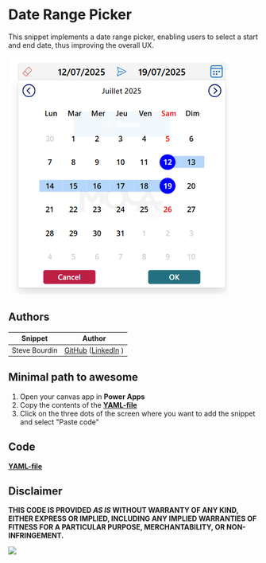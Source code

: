 # Date Range Picker

This snippet implements a date range picker, enabling users to select a start and end date, thus improving the overall UX.


![date-range-picker](./assets/date-range-picker.png)


## Authors

Snippet|Author
--------|---------
Steve Bourdin | [GitHub](https://github.com/SteveBourdin) ([LinkedIn](https://www.linkedin.com/in/steve-bourdin-ab998762/) )

## Minimal path to awesome

1. Open your canvas app in **Power Apps**
2. Copy the contents of the **[YAML-file](./source/date-range-picker.yaml)** 
3. Click on the three dots of the screen where you want to add the snippet and select "Paste code"



## Code
 **[YAML-file](./source/date-range-picker.yaml)** 


## Disclaimer

**THIS CODE IS PROVIDED *AS IS* WITHOUT WARRANTY OF ANY KIND, EITHER EXPRESS OR IMPLIED, INCLUDING ANY IMPLIED WARRANTIES OF FITNESS FOR A PARTICULAR PURPOSE, MERCHANTABILITY, OR NON-INFRINGEMENT.**

<img src="https://github.com/pnp/powerplatform-snippets/blob/689a8bc21677a45e33c7e7990e52849cf7048cf6/power-apps/date-range-picker/assets/date-range-picker.png" aria-hidden="true" />
